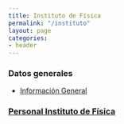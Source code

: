 ```yaml
---
title: Instituto de Física
permalink: "/instituto"
layout: page
categories:
- header
---
```

### Datos generales
* [Información General](files/general-info)

### [Personal Instituto de Física](personal/personal)



